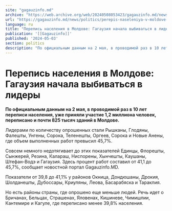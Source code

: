 ```yaml
---
site: "gagauzinfo.md"
archive: "https://web.archive.org/web/20240508053423/gagauzinfo.md/news/politics/perepis-naseleniya-v-moldove-gagauziya-nachala-vibivatsya-v-lideri"
url: "https://gagauzinfo.md/news/politics/perepis-naseleniya-v-moldove-gagauziya-nachala-vibivatsya-v-lideri"
language: ru
title: "Перепись населения в Молдове: Гагаузия начала выбиваться в лидеры"
publication: '[[Gagauzinfo]]'
published: '2024-05-03'
section: politics
description: "По официальным данным на 2 мая, в проводимой раз в 10 лет переписи населения, уже приняли участие 1,2 миллиона человек, переписано и почти 825 тысяч зданий в Молдове."
---
```


# Перепись населения в Молдове: Гагаузия начала выбиваться в лидеры

**По официальным данным на 2 мая, в проводимой раз в 10 лет переписи населения, уже приняли участие 1,2 миллиона человек, переписано и почти 825 тысяч зданий в Молдове.**

Лидерами по количеству опрошенных стали Рышканы, Глодяны, Фалешты, Унгены, Сорока, Теленешты, Оргеев, Сорока и Новые Анены, где объем выполненных работ превысил 45,7%.

Совсем немного недотягивает до этих показателей Единцы, Флорешты, Сынжерей, Резина, Калараш, Ниспорены, Хынчешты, Каушаны, Штефан-Водэ и Гагаузия. Здесь процент работ составил от 41,1 до 45,7%, сообщает новостной портал Gagauzinfo.MD.

Показатели от 39,8 до 41,1% у районов Окница, Дондюшаны, Дрокия, Шолданешты, Дубоссары, Криуляны, Леова, Басарабяска и Тараклия.

Но есть районы страны, где опрошено еще меньше людей. Речь идет о Бричанах, Бельцах, Страшенах, Яловенах, Кишиневе, Чимишлии, Кантемире и Кагуле, где переписано менее 39,8% населения.